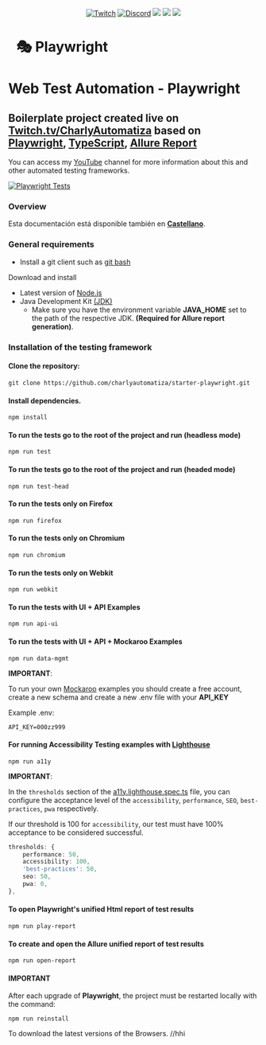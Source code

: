 <p align="center">
  <a href="https://www.twitch.tv/charlyautomatiza"><img alt="Twitch" src="https://img.shields.io/badge/CharlyAutomatiza-Twitch-9146FF.svg" style="max-height: 300px;"></a>
  <a href="https://discord.gg/wwM9GwxmRZ"><img alt="Discord" src="https://img.shields.io/discord/944608800361570315" style="max-height: 300px;"></a>
  <a href="http://twitter.com/char_automatiza"><img src="https://img.shields.io/badge/@char__automatiza-Twitter-1DA1F2.svg?style=flat" style="max-height: 300px;"></a>
  <a href="https://www.youtube.com/c/CharlyAutomatiza?sub_confirmation=1"><img src="https://img.shields.io/badge/CharlyAutomatiza-Youtube-FF0000.svg" style="max-height: 300px;" style="max-height: 300px;"></a>
  <a href="https://www.linkedin.com/in/gautocarlos/"><img src="https://img.shields.io/badge/Carlos%20 Gauto-LinkedIn-0077B5.svg" style="max-height: 300px;" style="max-height: 300px;"></a>
</p>

<h1 dir="auto"><a class="anchor" aria-hidden="true" href="https://playwright.dev/"><svg class="octicon octicon-link" viewBox="0 0 16 16" version="1.1" width="16" height="16" aria-hidden="true"><path fill-rule="evenodd"></path></svg></a><g-emoji class="g-emoji" alias="performing_arts" fallback-src="https://github.githubassets.com/images/icons/emoji/unicode/1f3ad.png">🎭</g-emoji> Playwright</h1>

# Web Test Automation - Playwright

## Boilerplate project created live on [Twitch.tv/CharlyAutomatiza](https://www.twitch.tv/charlyautomatiza) based on [Playwright](https://playwright.dev/), [TypeScript](https://www.typescriptlang.org/), [Allure Report](https://docs.qameta.io/allure-report/)

You can access my [YouTube](https://www.youtube.com/c/CharlyAutomatiza?sub_confirmation=1) channel for more information about this and other automated testing frameworks.

[![Playwright Tests](https://github.com/charlyautomatiza/starter-playwright/actions/workflows/playwright.yml/badge.svg)](https://github.com/charlyautomatiza/starter-playwright/actions/workflows/playwright.yml)

### Overview

Esta documentación está disponible también en [**Castellano**](LEEME.md).

### General requirements

- Install a git client such as [git bash](https://git-scm.com/downloads)

Download and install

- Latest version of [Node.js](https://nodejs.org/es/download/)
- Java Development Kit [(JDK)](https://www.oracle.com/java/technologies/downloads/)
  - Make sure you have the environment variable **JAVA_HOME** set to the path of the respective JDK. **(Required for Allure report generation)**.

### Installation of the testing framework

#### **Clone the repository:**

    git clone https://github.com/charlyautomatiza/starter-playwright.git

#### **Install dependencies.**

    npm install

#### **To run the tests go to the root of the project and run (headless mode)**

    npm run test

#### **To run the tests go to the root of the project and run (headed mode)**

    npm run test-head

#### **To run the tests only on Firefox**

    npm run firefox

#### **To run the tests only on Chromium**

    npm run chromium

#### **To run the tests only on Webkit**

    npm run webkit

#### **To run the tests with UI + API Examples**

    npm run api-ui

#### **To run the tests with UI + API + Mockaroo Examples**

    npm run data-mgmt

**IMPORTANT**:

To run your own [Mockaroo](https://www.mockaroo.com/) examples you should create a free account, create a new schema and create a new .env file with your **API_KEY**

Example .env:

    API_KEY=000zz999

#### **For running Accessibility Testing examples with [Lighthouse](https://www.npmjs.com/package/playwright-lighthouse)**

    npm run a11y

**IMPORTANT**:

In the `thresholds` section of the [a11y.lighthouse.spec.ts](./tests/a11y.lighthouse.spec.ts) file, you can configure the acceptance level of the `accessibility`, `performance`, `SEO`, `best-practices`, `pwa` respectively.

If our threshold is 100 for `accessibility`, our test must have 100% acceptance to be considered successful.

```typescript
thresholds: {
    performance: 50,
    accessibility: 100,
    'best-practices': 50,
    seo: 50,
    pwa: 0,
},
```

#### **To open Playwright's unified Html report of test results**

    npm run play-report

#### **To create and open the Allure unified report of test results**

    npm run open-report

#### **IMPORTANT**

After each upgrade of **Playwright**, the project must be restarted locally with the command:

    npm run reinstall

To download the latest versions of the Browsers.
//hhi

